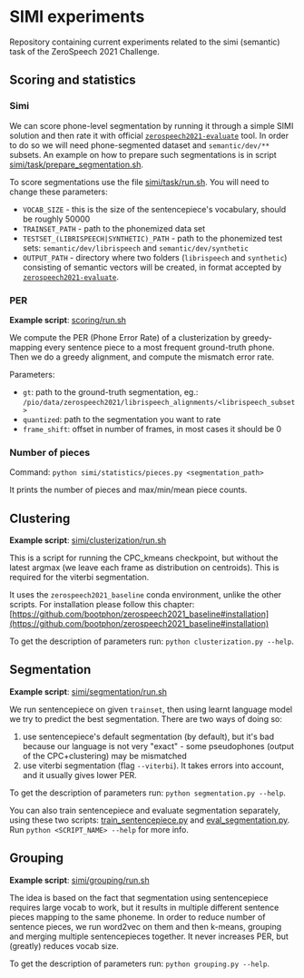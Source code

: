 # SIMI experiments

Repository containing current experiments related to the simi (semantic) task of the ZeroSpeech 2021 Challenge.

## Scoring and statistics

### Simi

We can score phone-level segmentation by running it through a simple SIMI solution and then rate it with official [`zerospeech2021-evaluate`](https://github.com/bootphon/zerospeech2021) tool. In order to do so we will need phone-segmented dataset and `semantic/dev/**` subsets. An example on how to prepare such segmentations is in script [simi/task/prepare_segmentation.sh](simi/task/prepare_segmentation.sh).

To score segmentations use the file [simi/task/run.sh](simi/task/run.sh). You will need to change these parameters:
- `VOCAB_SIZE` - this is the size of the sentencepiece's vocabulary, should be roughly 50000
- `TRAINSET_PATH` - path to the phonemized data set
- `TESTSET_(LIBRISPEECH|SYNTHETIC)_PATH` - path to the phonemized test sets: `semantic/dev/librispeech` and `semantic/dev/synthetic`
- `OUTPUT_PATH` - directory where two folders (`librispeech` and `synthetic`) consisting of semantic vectors will be created, in format accepted by [`zerospeech2021-evaluate`](https://github.com/bootphon/zerospeech2021).

### PER

**Example script**: [scoring/run.sh](scoring/run.sh)

We compute the PER (Phone Error Rate) of a clusterization by greedy-mapping every sentence piece to a most frequent ground-truth phone. Then we do a greedy alignment, and compute the mismatch error rate.

Parameters:
- `gt`: path to the ground-truth segmentation, eg.: `/pio/data/zerospeech2021/librispeech_alignments/<librispeech_subset>`
- `quantized`: path to the segmentation you want to rate
- `frame_shift`: offset in number of frames, in most cases it should be 0

### Number of pieces

Command: `python simi/statistics/pieces.py <segmentation_path>`

It prints the number of pieces and max/min/mean piece counts.

## Clustering

**Example script**: [simi/clusterization/run.sh](simi/clusterization/run.sh)

This is a script for running the CPC_kmeans checkpoint, but without the latest argmax (we leave each frame as distribution on centroids). This is required for the viterbi segmentation.

It uses the `zerospeech2021_baseline` conda environment, unlike the other scripts. For installation please follow this chapter: [https://github.com/bootphon/zerospeech2021_baseline#installation](https://github.com/bootphon/zerospeech2021_baseline#installation)

To get the description of parameters run: `python clusterization.py --help`.
## Segmentation

**Example script**: [simi/segmentation/run.sh](simi/segmentation/run.sh)

We run sentencepiece on given `trainset`, then using learnt language model we try to predict the best segmentation. There are two ways of doing so:
1. use sentencepiece's default segmentation (by default), but it's bad because our language is not very "exact" - some pseudophones (output of the CPC+clustering) may be mismatched
2. use viterbi segmentation (flag `--viterbi`). It takes errors into account, and it usually gives lower PER. 

To get the description of parameters run: `python segmentation.py --help`.

You can also train sentencepiece and evaluate segmentation separately, using these two scripts: [train_sentencepiece.py](train_sentencepiece.py) and [eval_segmentation.py](eval_segmentation.py). Run `python <SCRIPT_NAME> --help` for more info.

## Grouping

**Example script**: [simi/grouping/run.sh](simi/grouping/run.sh)

The idea is based on the fact that segmentation using sentencepiece requires large vocab to work, but it results in multiple different sentence pieces mapping to the same phoneme. In order to reduce number of sentence pieces, we run word2vec on them and then k-means, grouping and merging multiple sentencepieces together. It never increases PER, but (greatly) reduces vocab size.

To get the description of parameters run: `python grouping.py --help`.

